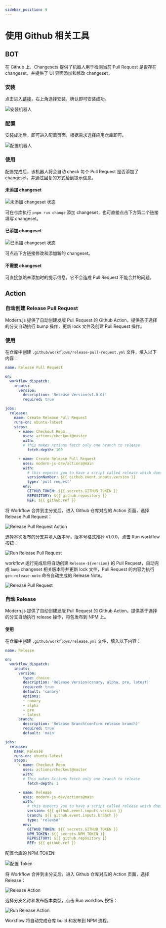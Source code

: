 ```yaml
---
sidebar_position: 9
---
```


# 使用 Github 相关工具

## BOT

在 Github 上，Changesets 提供了机器人用于检测当前 Pull Request 是否存在 changeset，并提供了 UI 界面添加和修改 changeset。

### 安装

点击进入[链接](https://github.com/apps/changeset-bot)，右上角选择安装，确认即可安装成功。

![安装机器人](https://lf3-static.bytednsdoc.com/obj/eden-cn/zq-uylkvT/ljhwZthlaukjlkulzlp/changeset-install-bot.png)

### 配置

安装成功后，即可进入配置页面，根据需求选择应用仓库即可。

![配置机器人](https://lf3-static.bytednsdoc.com/obj/eden-cn/zq-uylkvT/ljhwZthlaukjlkulzlp/changeset-config-bot.png)

### 使用

配置完成后，该机器人将会自动 check 每个 Pull Request 是否添加了 changeset，并通过回复的方式给到提示信息。


#### 未添加 changeset

![未添加 changeset 状态](https://lf3-static.bytednsdoc.com/obj/eden-cn/zq-uylkvT/ljhwZthlaukjlkulzlp/changeset-bot-no-changeset.png)

可在仓库执行 `pnpm run change` 添加 changeset，也可直接点击下方第二个链接填写 changeset。

#### 已添加 changeset

![已添加 changeset 状态](https://lf3-static.bytednsdoc.com/obj/eden-cn/zq-uylkvT/ljhwZthlaukjlkulzlp/changeset-bot-exist-changeset.png)

可点击下方链接修改和添加新的 changeset。

#### 不需要 changeset

可直接忽略未添加时的提示信息，它不会造成 Pull Request 不能合并的问题。

## Action

### 自动创建 Release Pull Request

Modern.js 提供了自动创建发版 Pull Request 的 Github Action，提供基于选择的分支自动执行 bump 操作，更新 lock 文件及创建 Pull Request 操作。

### 使用

在仓库中创建 `.github/workflows/release-pull-request.yml` 文件，填入以下内容：

```yaml
name: Release Pull Request

on:
  workflow_dispatch:
    inputs:
      version:
        description: 'Release Version(v1.0.0)'
        required: true

jobs:
  release:
    name: Create Release Pull Request
    runs-on: ubuntu-latest
    steps:
      - name: Checkout Repo
        uses: actions/checkout@master
        with:
        # This makes Actions fetch only one branch to release
          fetch-depth: 100

      - name: Create Release Pull Request
        uses: modern-js-dev/actions@main
        with:
          # this expects you to have a script called release which does a build for your packages and calls changeset publish
          versionNumber: ${{ github.event.inputs.version }}
          type: 'pull request'
        env:
          GITHUB_TOKEN: ${{ secrets.GITHUB_TOKEN }}
          REPOSITORY: ${{ github.repository }}
          REF: ${{ github.ref }}

```

将 Workflow 合并到主分支后，进入 Github 仓库对应的 Action 页面，选择 Release Pull Request：

![Release Pull Request Action](https://lf3-static.bytednsdoc.com/obj/eden-cn/zq-uylkvT/ljhwZthlaukjlkulzlp/action-pull-request.png)

选择本次发布的分支并填入版本号，版本号格式推荐 v1.0.0，点击 Run workflow 按钮：

![Run Release Pull Request](https://lf3-static.bytednsdoc.com/obj/eden-cn/zq-uylkvT/ljhwZthlaukjlkulzlp/run-pull-request-action.png)

workflow 运行完成后将自动创建 `Release-${version}` 的 Pull Request，自动完成 `bump` changeset 相关版本号并更新 lock 文件，Pull Request 的内容为执行 `gen-release-note` 命令自动生成的 Release Note。

![Release Pull Request](https://lf3-static.bytednsdoc.com/obj/eden-cn/zq-uylkvT/ljhwZthlaukjlkulzlp/release-pull-request.png)

### 自动 Release

Modern.js 提供了自动创建发版 Pull Request 的 Github Action，提供基于选择的分支自动执行 release 操作，将包发布到 NPM 上。


#### 使用

在仓库中创建 `.github/workflows/release.yml` 文件，填入以下内容：

```yaml
name: Release

on:
  workflow_dispatch:
    inputs:
      version:
        type: choice
        description: 'Release Version(canary, alpha, pre, latest)'
        required: true
        default: 'canary'
        options:
        - canary
        - alpha
        - pre
        - latest
      branch:
        description: 'Release Branch(confirm release branch)'
        required: true
        default: 'main'

jobs:
  release:
    name: Release
    runs-on: ubuntu-latest
    steps:
      - name: Checkout Repo
        uses: actions/checkout@master
        with:
        # This makes Actions fetch only one branch to release
          fetch-depth: 1

      - name: Release
        uses: modern-js-dev/actions@main
        with:
          # this expects you to have a script called release which does a build for your packages and calls changeset publish
          version: ${{ github.event.inputs.version }}
          branch: ${{ github.event.inputs.branch }}
          type: 'release'
        env:
          GITHUB_TOKEN: ${{ secrets.GITHUB_TOKEN }}
          NPM_TOKEN: ${{ secrets.NPM_TOKEN }}
          REPOSITORY: ${{ github.repository }}
          REF: ${{ github.ref }}

```

配置仓库的 NPM_TOKEN:

![配置 Token](https://lf3-static.bytednsdoc.com/obj/eden-cn/zq-uylkvT/ljhwZthlaukjlkulzlp/github-set-npm-token.png)

将 Workflow 合并到主分支后，进入 Github 仓库对应的 Action 页面，选择 Release：

![Release Action](https://lf3-static.bytednsdoc.com/obj/eden-cn/zq-uylkvT/ljhwZthlaukjlkulzlp/release-action.png)

选择分支名称和发布版本类型，点击 Run workflow 按钮：

![Run Release Action](https://lf3-static.bytednsdoc.com/obj/eden-cn/zq-uylkvT/ljhwZthlaukjlkulzlp/run-release-workflow.png)

Workflow 将自动完成仓库 build 和发布到 NPM 流程。
